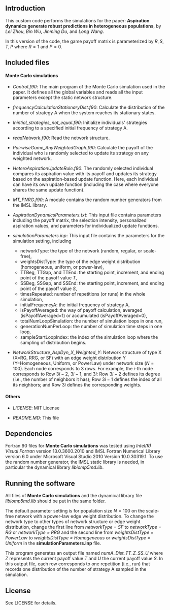 ## Introduction

This custom code performs the simulations for the paper: **Aspiration dynamics generate robust predictions in heterogeneous populations**, by *Lei Zhou*, *Bin Wu*, *Jinming Du*, and *Long Wang*. 

In this version of the code, the game payoff matrix is parameterized by $R, S, T, P$ where $R=1$ and $P=0$. 

## Included files

#### Monte Carlo simulations
- *Control.f90*: The main program of the Monte Carlo simulation used in the paper. It defines all the global variables and reads all the input parameters except the static network structure. 

- *frequencyCalculationStationaryDist.f90*: Calculate the distribution of the number of strategy A when the system reaches its stationary states.

- *Inintial_strategies_not_equal.f90*: Initialize individuals' strategies according to a specified initial frequency of strategy A.

- *readNetwork.f90*: Read the network structure.

- *PairwiseGame_AnyWeightedGraph.f90*: Calculate the payoff of the individual who is randomly selected to update its strategy on any weighted network.

- *HeteroAspirationUpdateRule.f90*: The randomly selected individual compares its aspiration value with its payoff and updates its strategy based on the aspiration-based update function. Here, each individual can have its own update function (including the case where everyone shares the same update function). 

- *MT_PNRG.f90*: A module contains the random number generators from the IMSL library. 

- *AspirationDynamicsParameters.txt*: This input file contains parameters including the payoff matrix, the selection intensity, personalized aspiration values, and parameters for individualized update functions.

- *simulationParameters.inp*: This input file contains the parameters for the simulation setting, including
  - networkType: the type of the network (random, regular, or scale-free),
  - weightsDistType: the type of the edge weight distribution (homogeneous, uniform, or power-law),
  - TTBeg, TTGap, and TTEnd: the starting point, increment, and ending point of the payoff value $T$,
  - SSBeg, SSGap, and SSEnd: the starting point, increment, and ending point of the payoff value $S$,
  - timesRepeated: number of repetitions (or runs) in the whole simulation, 
  - initialFrequencyA: the initial frequency of strategy A, 
  - isPayoffAveraged: the way of payoff calculation, averaged (isPayoffAveraged=1) or accumulated (isPayoffAveraged=0), 
  - totalNumLoopSimulation: the number of simulation loops in one run, 
  - generationNumPerLoop: the number of simulation time steps in one loop,  
  - sampleStartLoopIndex: the index of the simulation loop where the sampling of distribution begins.

- *NetworkStructure_AspDyn_X_Weighted_Y*: Network structure of type X (X=RG, RRG, or SF) with an edge weight distribution Y (Y=Homogeneous, Uniform, or PowerLaw) under network size ($N=100$). Each node corresponds to 3 rows. For example, the $i$-th node corresponds to Row $3i-2$, $3i-1$, and $3i$: Row $3i-2$ defines its degree (i.e., the number of neighbors it has); Row $3i-1$ defines the index of all its neighbors; and Row $3i$ defines the corresponding weights.

#### Others
- *LICENSE*: MIT License

- *README.MD*: This file 


## Dependencies

Fortran 90 files for **Monte Carlo simulations** was tested using *Intel(R) Visual Fortran* version 13.0.3600.2010 and IMSL Fortran Numerical Library version 6.0 under Microsoft Visual Studio 2010 Version 10.0.30319.1. To use the random number generator, the IMSL static library is needed, in particular the dynamical library *libiomp5md.lib*. 

## Running the software

All files of **Monte Carlo simulations** and the dynamical library file  *libiomp5md.lib* should be put in the same folder. 

The default parameter setting is for population size $N=100$ on the scale-free network with a power-law edge weight distribution. To change the network type to other types of network structure or edge weight distribution, change the first line from *networkType = SF* to *networkType = RG* or *networkType = RRG* and the second line from *weightsDistType = PowerLaw* to *weightsDistType = Homogeneous* or *weightsDistType = Uniform* in the **simulationParameters.inp** file.

This program generates an output file named *numA_Dist_TT_Z_SS_U* where *Z* represents the current payoff value $T$ and *U* the current payoff value $S$. In this output file, each row corresponds to one repetition (i.e., run) that records one distribution of the number of strategy A sampled in the simulation. 

## License

See LICENSE for details.
